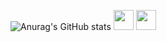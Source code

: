 ![Anurag's GitHub stats](https://github-readme-stats.vercel.app/api?username=lolrafael&show_icons=true&theme=dark)
<img height="32" width="32" url="https://youtube.com/budokslol" src="https://cdn.jsdelivr.net/npm/simple-icons@v6/icons/youtube.svg"/>
<img height="32" width="32" url="http://twitter.com/budokslol" src="https://unpkg.com/simple-icons@v6/icons/twitter.svg"/>
